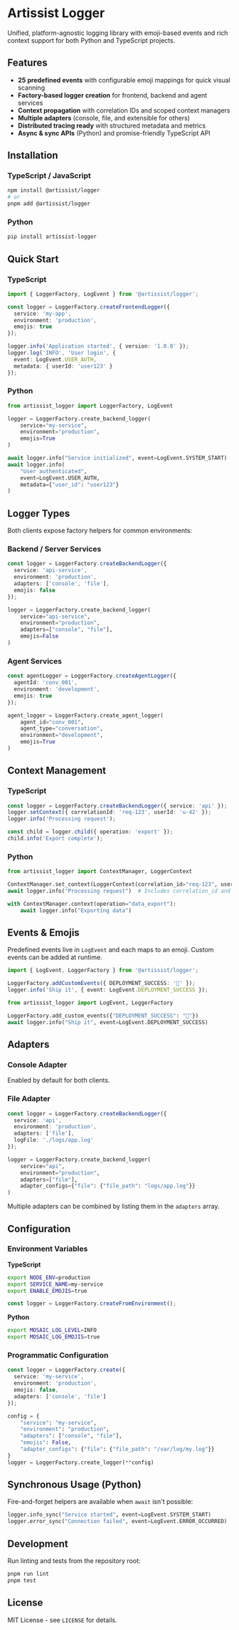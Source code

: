 # Artissist Logger

Unified, platform-agnostic logging library with emoji-based events and rich context support for both Python and TypeScript projects.

## Features

- **25 predefined events** with configurable emoji mappings for quick visual scanning
- **Factory-based logger creation** for frontend, backend and agent services
- **Context propagation** with correlation IDs and scoped context managers
- **Multiple adapters** (console, file, and extensible for others)
- **Distributed tracing ready** with structured metadata and metrics
- **Async & sync APIs** (Python) and promise-friendly TypeScript API

## Installation

### TypeScript / JavaScript
```bash
npm install @artissist/logger
# or
pnpm add @artissist/logger
```

### Python
```bash
pip install artissist-logger
```

## Quick Start

### TypeScript
```typescript
import { LoggerFactory, LogEvent } from '@artissist/logger';

const logger = LoggerFactory.createFrontendLogger({
  service: 'my-app',
  environment: 'production',
  emojis: true
});

logger.info('Application started', { version: '1.0.0' });
logger.log('INFO', 'User login', {
  event: LogEvent.USER_AUTH,
  metadata: { userId: 'user123' }
});
```

### Python
```python
from artissist_logger import LoggerFactory, LogEvent

logger = LoggerFactory.create_backend_logger(
    service="my-service",
    environment="production",
    emojis=True
)

await logger.info("Service initialized", event=LogEvent.SYSTEM_START)
await logger.info(
    "User authenticated",
    event=LogEvent.USER_AUTH,
    metadata={"user_id": "user123"}
)
```

## Logger Types

Both clients expose factory helpers for common environments:

### Backend / Server Services
```typescript
const logger = LoggerFactory.createBackendLogger({
  service: 'api-service',
  environment: 'production',
  adapters: ['console', 'file'],
  emojis: false
});
```
```python
logger = LoggerFactory.create_backend_logger(
    service="api-service",
    environment="production",
    adapters=["console", "file"],
    emojis=False
)
```

### Agent Services
```typescript
const agentLogger = LoggerFactory.createAgentLogger({
  agentId: 'conv_001',
  environment: 'development',
  emojis: true
});
```
```python
agent_logger = LoggerFactory.create_agent_logger(
    agent_id="conv_001",
    agent_type="conversation",
    environment="development",
    emojis=True
)
```

## Context Management

### TypeScript
```typescript
const logger = LoggerFactory.createBackendLogger({ service: 'api' });
logger.setContext({ correlationId: 'req-123', userId: 'u-42' });
logger.info('Processing request');

const child = logger.child({ operation: 'export' });
child.info('Export complete');
```

### Python
```python
from artissist_logger import ContextManager, LoggerContext

ContextManager.set_context(LoggerContext(correlation_id="req-123", user_id="u-42"))
await logger.info("Processing request")  # Includes correlation_id and user_id

with ContextManager.context(operation="data_export"):
    await logger.info("Exporting data")
```

## Events & Emojis

Predefined events live in `LogEvent` and each maps to an emoji. Custom events can be added at runtime.

```typescript
import { LogEvent, LoggerFactory } from '@artissist/logger';

LoggerFactory.addCustomEvents({ DEPLOYMENT_SUCCESS: '🚢' });
logger.info('Ship it', { event: LogEvent.DEPLOYMENT_SUCCESS });
```
```python
from artissist_logger import LogEvent, LoggerFactory

LoggerFactory.add_custom_events({"DEPLOYMENT_SUCCESS": "🚢"})
await logger.info("Ship it", event=LogEvent.DEPLOYMENT_SUCCESS)
```

## Adapters

### Console Adapter
Enabled by default for both clients.

### File Adapter
```typescript
const logger = LoggerFactory.createBackendLogger({
  service: 'api',
  environment: 'production',
  adapters: ['file'],
  logFile: './logs/app.log'
});
```
```python
logger = LoggerFactory.create_backend_logger(
    service="api",
    environment="production",
    adapters=["file"],
    adapter_configs={"file": {"file_path": "logs/app.log"}}
)
```

Multiple adapters can be combined by listing them in the `adapters` array.

## Configuration

### Environment Variables

**TypeScript**
```bash
export NODE_ENV=production
export SERVICE_NAME=my-service
export ENABLE_EMOJIS=true
```
```typescript
const logger = LoggerFactory.createFromEnvironment();
```

**Python**
```bash
export MOSAIC_LOG_LEVEL=INFO
export MOSAIC_LOG_EMOJIS=true
```

### Programmatic Configuration
```typescript
const logger = LoggerFactory.create({
  service: 'my-service',
  environment: 'production',
  emojis: false,
  adapters: ['console', 'file']
});
```
```python
config = {
    "service": "my-service",
    "environment": "production",
    "adapters": ["console", "file"],
    "emojis": False,
    "adapter_configs": {"file": {"file_path": "/var/log/my.log"}}
}
logger = LoggerFactory.create_logger(**config)
```

## Synchronous Usage (Python)

Fire-and-forget helpers are available when `await` isn't possible:
```python
logger.info_sync("Service started", event=LogEvent.SYSTEM_START)
logger.error_sync("Connection failed", event=LogEvent.ERROR_OCCURRED)
```

## Development

Run linting and tests from the repository root:
```bash
pnpm run lint
pnpm test
```

## License

MIT License - see `LICENSE` for details.


